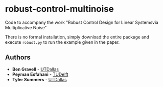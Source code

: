 # robust-control-multinoise

Code to accompany the work "Robust Control Design for Linear Systemsvia Multiplicative Noise"

There is no formal installation, simply download the entire package and execute `robust.py` to run the example given in the paper.

## Authors
* **Ben Gravell** - [UTDallas](http://www.utdallas.edu/~tyler.summers/)
* **Peyman Esfahani** - [TUDelft](http://www.dcsc.tudelft.nl/~mohajerin/)
* **Tyler Summers** - [UTDallas](http://www.utdallas.edu/~tyler.summers/)
